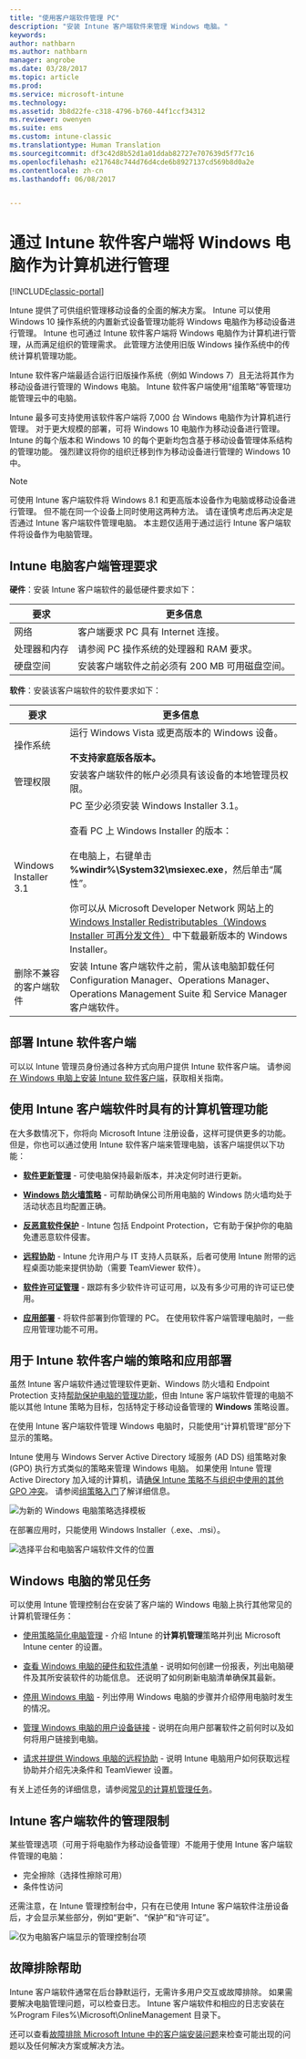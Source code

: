 ```yaml
---
title: "使用客户端软件管理 PC"
description: "安装 Intune 客户端软件来管理 Windows 电脑。"
keywords: 
author: nathbarn
ms.author: nathbarn
manager: angrobe
ms.date: 03/28/2017
ms.topic: article
ms.prod: 
ms.service: microsoft-intune
ms.technology: 
ms.assetid: 3b8d22fe-c318-4796-b760-44f1ccf34312
ms.reviewer: owenyen
ms.suite: ems
ms.custom: intune-classic
ms.translationtype: Human Translation
ms.sourcegitcommit: df3c42d8b52d1a01ddab82727e707639d5f77c16
ms.openlocfilehash: e217648c744d76d4cde6b8927137cd569b8d0a2e
ms.contentlocale: zh-cn
ms.lasthandoff: 06/08/2017


---
```


# <a name="manage-windows-pcs-as-computers-via-intune-software-client"></a>通过 Intune 软件客户端将 Windows 电脑作为计算机进行管理

[!INCLUDE[classic-portal](../includes/classic-portal.md)]

Intune 提供了可供组织管理移动设备的全面的解决方案。 Intune 可以使用 Windows 10 操作系统的内置新式设备管理功能将 Windows 电脑作为移动设备进行管理。 Intune 也可通过 Intune 软件客户端将 Windows 电脑作为计算机进行管理，从而满足组织的管理需求。 此管理方法使用旧版 Windows 操作系统中的传统计算机管理功能。

Intune 软件客户端最适合运行旧版操作系统（例如 Windows 7）且无法将其作为移动设备进行管理的 Windows 电脑。 Intune 软件客户端使用“组策略”等管理功能管理云中的电脑。

Intune 最多可支持使用该软件客户端将 7,000 台 Windows 电脑作为计算机进行管理。 对于更大规模的部署，可将 Windows 10 电脑作为移动设备进行管理。 Intune 的每个版本和 Windows 10 的每个更新均包含基于移动设备管理体系结构的管理功能。 强烈建议将你的组织迁移到作为移动设备进行管理的 Windows 10 中。


> [!NOTE]
> 可使用 Intune 客户端软件将 Windows 8.1 和更高版本设备作为电脑或移动设备进行管理。 但不能在同一个设备上同时使用这两种方法。 请在谨慎考虑后再决定是否通过 Intune 客户端软件管理电脑。 本主题仅适用于通过运行 Intune 客户端软件将设备作为电脑管理。

## <a name="requirements-for-intune-pc-client-management"></a>Intune 电脑客户端管理要求

**硬件**：安装 Intune 客户端软件的最低硬件要求如下：

|要求|更多信息|
|---------------|--------------------|
|网络|客户端要求 PC 具有 Internet 连接。|
|处理器和内存|请参阅 PC 操作系统的处理器和 RAM 要求。|
|硬盘空间|安装客户端软件之前必须有 200 MB 可用磁盘空间。|

**软件**：安装该客户端软件的软件要求如下：

|要求|更多信息|
|---------------|--------------------|
|操作系统 | 运行 Windows Vista 或更高版本的 Windows 设备。 </br></br>**不支持家庭版各版本。**|
|管理权限|安装客户端软件的帐户必须具有该设备的本地管理员权限。|
|Windows Installer 3.1|PC 至少必须安装 Windows Installer 3.1。<br /><br />查看 PC 上 Windows Installer 的版本：<br /><br />  在电脑上，右键单击 **%windir%\System32\msiexec.exe**，然后单击“属性”。<br /><br />你可以从 Microsoft Developer Network 网站上的 [Windows Installer Redistributables（Windows Installer 可再分发文件）](http://go.microsoft.com/fwlink/?LinkID=234258) 中下载最新版本的 Windows Installer。|
|删除不兼容的客户端软件|安装 Intune 客户端软件之前，需从该电脑卸载任何 Configuration Manager、Operations Manager、Operations Management Suite 和 Service Manager 客户端软件。|

## <a name="deploying-the-intune-software-client"></a>部署 Intune 软件客户端
可以以 Intune 管理员身份通过各种方式向用户提供 Intune 软件客户端。 请参阅[在 Windows 电脑上安装 Intune 软件客户端](install-the-windows-pc-client-with-microsoft-intune.md)，获取相关指南。

## <a name="computer-management-capabilities-with-the-intune-client-software"></a>使用 Intune 客户端软件时具有的计算机管理功能
在大多数情况下，你将向 Microsoft Intune 注册设备，这样可提供更多的功能。 但是，你也可以通过使用 Intune 软件客户端来管理电脑，该客户端提供以下功能：

-   **[软件更新管理](/intune-classic/deploy-use/keep-windows-pcs-up-to-date-with-software-updates-in-microsoft-intune)** - 可使电脑保持最新版本，并决定何时进行更新。

-   **[Windows 防火墙策略](/intune-classic/deploy-use/help-protect-windows-pcs-using-windows-firewall-policies-in-microsoft-intune)** - 可帮助确保公司所用电脑的 Windows 防火墙均处于活动状态且均配置正确。

-   **[反恶意软件保护](/intune-classic/deploy-use/help-secure-windows-pcs-with-endpoint-protection-for-microsoft-intune)** - Intune 包括 Endpoint Protection，它有助于保护你的电脑免遭恶意软件侵害。

-   **[远程协助](/intune-classic/deploy-use/common-windows-pc-management-tasks-with-the-microsoft-intune-computer-client#request-and-provide-remote-assistance-to-windows-pcs-that-use-the-intune-client-software )** - Intune 允许用户与 IT 支持人员联系，后者可使用 Intune 附带的远程桌面功能来提供协助（需要 TeamViewer 软件）。

-   **[软件许可证管理](/intune-classic/deploy-use/manage-license-agreements-for-windows-pc-software-in-microsoft-intune)** - 跟踪有多少软件许可证可用，以及有多少可用的许可证已使用。
-   **[应用部署](/intune-classic/deploy-use/add-apps-for-windows-pcs-in-microsoft-intune)** - 将软件部署到你管理的 PC。 在使用软件客户端管理电脑时，一些应用管理功能不可用。

<!-- - **Compliance settings reporting** -->

## <a name="policies-and-app-deployments-for-the-intune-software-client"></a>用于 Intune 软件客户端的策略和应用部署

虽然 Intune 客户端软件通过管理软件更新、Windows 防火墙和 Endpoint Protection 支持[帮助保护电脑的管理功能](policies-to-protect-windows-pcs-in-microsoft-intune.md)，但由 Intune 客户端软件管理的电脑不能以其他 Intune 策略为目标，包括特定于移动设备管理的 **Windows** 策略设置。

在使用 Intune 客户端软件管理 Windows 电脑时，只能使用“计算机管理”部分下显示的策略。

Intune 使用与 Windows Server Active Directory 域服务 (AD DS) 组策略对象 (GPO) 执行方式类似的策略来管理 Windows 电脑。 如果使用 Intune 管理 Active Directory 加入域的计算机，请[确保 Intune 策略不与组织中使用的其他 GPO 冲突](/intune-classic/deploy-use/resolve-gpo-and-microsoft-intune-policy-conflicts)。 请参阅[组策略入门](https://technet.microsoft.com/library/hh147307.aspx)了解详细信息。

  ![为新的 Windows 电脑策略选择模板](../media/select-template-for-pc-policy.png)

在部署应用时，只能使用 Windows Installer（.exe、.msi）。

  ![选择平台和电脑客户端软件文件的位置](../media/select-platform-of-software-files-for-pc-agent.png)

## <a name="common-tasks-for-windows-pcs"></a>Windows 电脑的常见任务

可以使用 Intune 管理控制台在安装了客户端的 Windows 电脑上执行其他常见的计算机管理任务：
- [使用策略简化电脑管理](use-policies-to-simplify-windows-pc-management.md) - 介绍 Intune 的**计算机管理**策略并列出 Microsoft Intune center 的设置。

- [查看 Windows 电脑的硬件和软件清单](view-hardware-and-software-inventory-for-windows-pcs-in-microsoft-intune.md) - 说明如何创建一份报表，列出电脑硬件及其所安装软件的功能信息。 还说明了如何刷新电脑清单确保其最新。
- [停用 Windows 电脑](retire-a-windows-pc-with-microsoft-intune.md) - 列出停用 Windows 电脑的步骤并介绍停用电脑时发生的情况。
- [管理 Windows 电脑的用户设备链接](manage-user-device-linking-for-windows-pcs-with-microsoft-intune.md) - 说明在向用户部署软件之前何时以及如何将用户链接到电脑。
- [请求并提供 Windows 电脑的远程协助](request-and-provide-remote-assistance-for-windows-pcs-in-microsoft-intune.md) - 说明 Intune 电脑用户如何获取远程协助并介绍先决条件和 TeamViewer 设置。

有关上述任务的详细信息，请参阅[常见的计算机管理任务](common-windows-pc-management-tasks-with-the-microsoft-intune-computer-client.md)。

## <a name="management-limitations-of-the-intune-client-software"></a>Intune 客户端软件的管理限制

某些管理选项（可用于将电脑作为移动设备管理）不能用于使用 Intune 客户端软件管理的电脑：

-   完全擦除（选择性擦除可用）
-   条件性访问

还需注意，在 Intune 管理控制台中，只有在已使用 Intune 客户端软件注册设备后，才会显示某些部分，例如“更新”、“保护”和“许可证”。

  ![仅为电脑客户端显示的管理控制台项](../media/admin-console-settings-only-for-pc-agent.png)

## <a name="help-with-troubleshooting"></a>故障排除帮助

Intune 客户端软件通常在后台静默运行，无需许多用户交互或故障排除。 如果需要解决电脑管理问题，可以检查日志。 Intune 客户端软件和相应的日志安装在 %Program Files%\Microsoft\OnlineManagement 目录下。

还可以查看[故障排除 Microsoft Intune 中的客户端安装问题](/intune-classic/troubleshoot/troubleshoot-client-setup-in-microsoft-intune)来检查可能出现的问题以及任何解决方案或解决方法。

